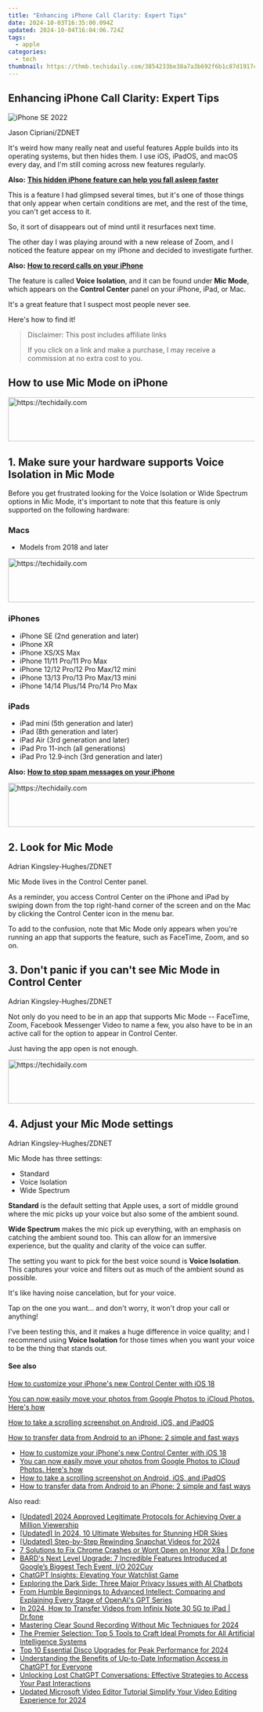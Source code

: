 ```yaml
---
title: "Enhancing iPhone Call Clarity: Expert Tips"
date: 2024-10-03T16:35:00.094Z
updated: 2024-10-04T16:04:06.724Z
tags:
  - apple
categories:
  - tech
thumbnail: https://thmb.techidaily.com/3854233be38a7a3b692f6b1c87d1917c44d3f0b5ad0376d97a1f07070c0cf22e.jpg
---
```


## Enhancing iPhone Call Clarity: Expert Tips

![iPhone SE 2022](https://www.zdnet.com/a/img/resize/d6f198e247112222b5a2c5f3d33a9535b67987a4/2022/03/14/827cf074-6003-478f-9837-a69c8ffc447b/iphone-se-2022-3.jpg?auto=webp&width=1280)

Jason Cipriani/ZDNET

It's weird how many really neat and useful features Apple builds into its operating systems, but then hides them. I use iOS, iPadOS, and macOS every day, and I'm still coming across new features regularly.

**Also:** [**This hidden iPhone feature can help you fall asleep faster**](https://www.zdnet.com/article/your-iphone-has-a-hidden-feature-that-can-help-you-fall-asleep-faster/)

This is a feature I had glimpsed several times, but it's one of those things that only appear when certain conditions are met, and the rest of the time, you can't get access to it. 

So, it sort of disappears out of mind until it resurfaces next time.

The other day I was playing around with a new release of Zoom, and I noticed the feature appear on my iPhone and decided to investigate further.

**Also:** [**How to record calls on your iPhone**](https://www.zdnet.com/article/how-to-record-a-phone-call-on-your-iphone/)

The feature is called **Voice Isolation**, and it can be found under **Mic Mode**, which appears on the **Control Center** panel on your iPhone, iPad, or Mac.

It's a great feature that I suspect most people never see.

Here's how to find it!

>  Disclaimer: This post includes affiliate links
>
>  If you click on a link and make a purchase, I may receive a commission at no extra cost to you.
>

## How to use Mic Mode on iPhone

<!-- affiliate ads begin -->
<a href="https://appsumo.8odi.net/c/5597632/2002019/7443" target="_top" id="2002019">
  <img src="//a.impactradius-go.com/display-ad/7443-2002019" border="0" alt="https://techidaily.com" width="728" height="90"/>
</a>
<img height="0" width="0" src="https://appsumo.8odi.net/i/5597632/2002019/7443" style="position:absolute;visibility:hidden;" border="0" />
<!-- affiliate ads end -->

## 1\. Make sure your hardware supports Voice Isolation in Mic Mode

Before you get frustrated looking for the Voice Isolation or Wide Spectrum options in Mic Mode, it's important to note that this feature is only supported on the following hardware:

### Macs

* Models from 2018 and later

<!-- affiliate ads begin -->
<a href="https://smilemakers.pxf.io/c/5597632/2123901/26106" target="_top" id="2123901">
  <img src="//a.impactradius-go.com/display-ad/26106-2123901" border="0" alt="https://techidaily.com" width="728" height="90"/>
</a>
<img height="0" width="0" src="https://smilemakers.pxf.io/i/5597632/2123901/26106" style="position:absolute;visibility:hidden;" border="0" />
<!-- affiliate ads end -->

### iPhones

* iPhone SE (2nd generation and later)
* iPhone XR
* iPhone XS/XS Max
* iPhone 11/11 Pro/11 Pro Max
* iPhone 12/12 Pro/12 Pro Max/12 mini
* iPhone 13/13 Pro/13 Pro Max/13 mini
* iPhone 14/14 Plus/14 Pro/14 Pro Max

### iPads

* iPad mini (5th generation and later)
* iPad (8th generation and later)
* iPad Air (3rd generation and later)
* iPad Pro 11-inch (all generations)
* iPad Pro 12.9‑inch (3rd generation and later)

**Also:** [**How to stop spam messages on your iPhone**](https://www.zdnet.com/article/how-to-stop-spam-messages-on-your-iphone-fast/)

<!-- affiliate ads begin -->
<a href="https://aligracehair.sjv.io/c/5597632/1868499/19272" target="_top" id="1868499">
  <img src="//a.impactradius-go.com/display-ad/19272-1868499" border="0" alt="https://techidaily.com" width="728" height="90"/>
</a>
<img height="0" width="0" src="https://aligracehair.sjv.io/i/5597632/1868499/19272" style="position:absolute;visibility:hidden;" border="0" />
<!-- affiliate ads end -->

## 2\. Look for Mic Mode

Adrian Kingsley-Hughes/ZDNET

Mic Mode lives in the Control Center panel.

As a reminder, you access Control Center on the iPhone and iPad by swiping down from the top right-hand corner of the screen and on the Mac by clicking the Control Center icon in the menu bar.

To add to the confusion, note that Mic Mode only appears when you're running an app that supports the feature, such as FaceTime, Zoom, and so on. 

## 3\. Don't panic if you can't see Mic Mode in Control Center

Adrian Kingsley-Hughes/ZDNET

Not only do you need to be in an app that supports Mic Mode -- FaceTime, Zoom, Facebook Messenger Video to name a few, you also have to be in an active call for the option to appear in Control Center. 

Just having the app open is not enough. 

<!-- affiliate ads begin -->
<a href="https://bluettius.sjv.io/c/5597632/2139119/17108" target="_top" id="2139119">
  <img src="//a.impactradius-go.com/display-ad/17108-2139119" border="0" alt="https://techidaily.com" width="728" height="90"/>
</a>
<img height="0" width="0" src="https://bluettius.sjv.io/i/5597632/2139119/17108" style="position:absolute;visibility:hidden;" border="0" />
<!-- affiliate ads end -->

## 4\. Adjust your Mic Mode settings

Adrian Kingsley-Hughes/ZDNET

Mic Mode has three settings:

* Standard
* Voice Isolation
* Wide Spectrum

**Standard** is the default setting that Apple uses, a sort of middle ground where the mic picks up your voice but also some of the ambient sound.

**Wide Spectrum** makes the mic pick up everything, with an emphasis on catching the ambient sound too. This can allow for an immersive experience, but the quality and clarity of the voice can suffer.

The setting you want to pick for the best voice sound is **Voice Isolation**. This captures your voice and filters out as much of the ambient sound as possible.

It's like having noise cancelation, but for your voice.

Tap on the one you want... and don't worry, it won't drop your call or anything!

I've been testing this, and it makes a huge difference in voice quality; and I recommend using **Voice Isolation** for those times when you want your voice to be the thing that stands out.

#### See also

[How to customize your iPhone's new Control Center with iOS 18](https://www.zdnet.com/article/how-to-customize-your-iphones-new-control-center-with-ios-18/ "How to customize your iPhone's new Control Center with iOS 18")

[You can now easily move your photos from Google Photos to iCloud Photos. Here's how](https://www.zdnet.com/article/you-can-now-easily-move-your-photos-from-google-photos-to-icloud-photos-heres-how/ "You can now easily move your photos from Google Photos to iCloud Photos. Here's how")

[How to take a scrolling screenshot on Android, iOS, and iPadOS](https://www.zdnet.com/article/how-to-take-a-scrolling-screenshot-on-android-ios-and-ipados/ "How to take a scrolling screenshot on Android, iOS, and iPadOS")

[How to transfer data from Android to an iPhone: 2 simple and fast ways](https://www.zdnet.com/article/how-to-transfer-data-from-android-to-an-iphone/ "How to transfer data from Android to an iPhone: 2 simple and fast ways")

* [How to customize your iPhone's new Control Center with iOS 18](https://www.zdnet.com/article/how-to-customize-your-iphones-new-control-center-with-ios-18/ "How to customize your iPhone's new Control Center with iOS 18")
* [You can now easily move your photos from Google Photos to iCloud Photos. Here's how](https://www.zdnet.com/article/you-can-now-easily-move-your-photos-from-google-photos-to-icloud-photos-heres-how/ "You can now easily move your photos from Google Photos to iCloud Photos. Here's how")
* [How to take a scrolling screenshot on Android, iOS, and iPadOS](https://www.zdnet.com/article/how-to-take-a-scrolling-screenshot-on-android-ios-and-ipados/ "How to take a scrolling screenshot on Android, iOS, and iPadOS")
* [How to transfer data from Android to an iPhone: 2 simple and fast ways](https://www.zdnet.com/article/how-to-transfer-data-from-android-to-an-iphone/ "How to transfer data from Android to an iPhone: 2 simple and fast ways")

<ins class="adsbygoogle"
     style="display:block"
     data-ad-format="autorelaxed"
     data-ad-client="ca-pub-7571918770474297"
     data-ad-slot="1223367746"></ins>

<ins class="adsbygoogle"
     style="display:block"
     data-ad-client="ca-pub-7571918770474297"
     data-ad-slot="8358498916"
     data-ad-format="auto"
     data-full-width-responsive="true"></ins>

<span class="atpl-alsoreadstyle">Also read:</span>
<div><ul>
<li><a href="https://youtube-zero.techidaily.com/ed-2024-approved-legitimate-protocols-for-achieving-over-a-million-viewership/"><u>[Updated] 2024 Approved Legitimate Protocols for Achieving Over a Million Viewership</u></a></li>
<li><a href="https://fox-blue.techidaily.com/updated-in-2024-10-ultimate-websites-for-stunning-hdr-skies/"><u>[Updated] In 2024, 10 Ultimate Websites for Stunning HDR Skies</u></a></li>
<li><a href="https://snapchat-videos.techidaily.com/updated-step-by-step-rewinding-snapchat-videos-for-2024/"><u>[Updated] Step-by-Step Rewinding Snapchat Videos for 2024</u></a></li>
<li><a href="https://howto.techidaily.com/7-solutions-to-fix-chrome-crashes-or-wont-open-on-honor-x9a-drfone-by-drfone-fix-android-problems-fix-android-problems/"><u>7 Solutions to Fix Chrome Crashes or Wont Open on Honor X9a | Dr.fone</u></a></li>
<li><a href="https://tech-haven.techidaily.com/bards-next-level-upgrade-7-incredible-features-introduced-at-googles-biggest-tech-event-io-202cuy/"><u>BARD's Next Level Upgrade: 7 Incredible Features Introduced at Google’s Biggest Tech Event, I/O 202Cuy</u></a></li>
<li><a href="https://tech-haven.techidaily.com/chatgpt-insights-elevating-your-watchlist-game/"><u>ChatGPT Insights: Elevating Your Watchlist Game</u></a></li>
<li><a href="https://tech-haven.techidaily.com/exploring-the-dark-side-three-major-privacy-issues-with-ai-chatbots/"><u>Exploring the Dark Side: Three Major Privacy Issues with AI Chatbots</u></a></li>
<li><a href="https://tech-haven.techidaily.com/from-humble-beginnings-to-advanced-intellect-comparing-and-explaining-every-stage-of-openais-gpt-series/"><u>From Humble Beginnings to Advanced Intellect: Comparing and Explaining Every Stage of OpenAI's GPT Series</u></a></li>
<li><a href="https://android-transfer.techidaily.com/in-2024-how-to-transfer-videos-from-infinix-note-30-5g-to-ipad-drfone-by-drfone-transfer-from-android-transfer-from-android/"><u>In 2024, How to Transfer Videos from Infinix Note 30 5G to iPad | Dr.fone</u></a></li>
<li><a href="https://youtube-lab.techidaily.com/ring-clear-sound-recording-without-mic-techniques-for-2024/"><u>Mastering Clear Sound Recording Without Mic Techniques for 2024</u></a></li>
<li><a href="https://tech-haven.techidaily.com/the-premier-selection-top-5-tools-to-craft-ideal-prompts-for-all-artificial-intelligence-systems/"><u>The Premier Selection: Top 5 Tools to Craft Ideal Prompts for All Artificial Intelligence Systems</u></a></li>
<li><a href="https://discord-videos.techidaily.com/top-10-essential-disco-upgrades-for-peak-performance-for-2024/"><u>Top 10 Essential Disco Upgrades for Peak Performance for 2024</u></a></li>
<li><a href="https://tech-haven.techidaily.com/understanding-the-benefits-of-up-to-date-information-access-in-chatgpt-for-everyone/"><u>Understanding the Benefits of Up-to-Date Information Access in ChatGPT for Everyone</u></a></li>
<li><a href="https://tech-haven.techidaily.com/unlocking-lost-chatgpt-conversations-effective-strategies-to-access-your-past-interactions/"><u>Unlocking Lost ChatGPT Conversations: Effective Strategies to Access Your Past Interactions</u></a></li>
<li><a href="https://video-creation-software.techidaily.com/updated-microsoft-video-editor-tutorial-simplify-your-video-editing-experience-for-2024/"><u>Updated Microsoft Video Editor Tutorial Simplify Your Video Editing Experience for 2024</u></a></li>
</ul></div>

